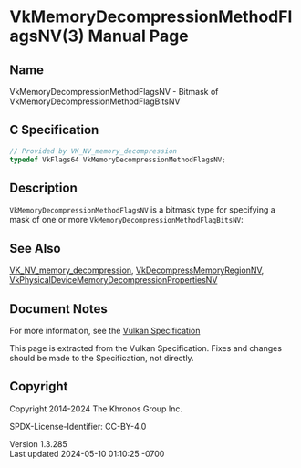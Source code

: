 # VkMemoryDecompressionMethodFlagsNV(3) Manual Page

## Name

VkMemoryDecompressionMethodFlagsNV - Bitmask of
VkMemoryDecompressionMethodFlagBitsNV



## <a href="#_c_specification" class="anchor"></a>C Specification

``` c
// Provided by VK_NV_memory_decompression
typedef VkFlags64 VkMemoryDecompressionMethodFlagsNV;
```

## <a href="#_description" class="anchor"></a>Description

`VkMemoryDecompressionMethodFlagsNV` is a bitmask type for specifying a
mask of one or more `VkMemoryDecompressionMethodFlagBitsNV`:

## <a href="#_see_also" class="anchor"></a>See Also

[VK_NV_memory_decompression](https://registry.khronos.org/vulkan/specs/1.3-extensions/man/html/VK_NV_memory_decompression.html),
[VkDecompressMemoryRegionNV](https://registry.khronos.org/vulkan/specs/1.3-extensions/man/html/VkDecompressMemoryRegionNV.html),
[VkPhysicalDeviceMemoryDecompressionPropertiesNV](https://registry.khronos.org/vulkan/specs/1.3-extensions/man/html/VkPhysicalDeviceMemoryDecompressionPropertiesNV.html)

## <a href="#_document_notes" class="anchor"></a>Document Notes

For more information, see the <a
href="https://registry.khronos.org/vulkan/specs/1.3-extensions/html/vkspec.html#VkMemoryDecompressionMethodFlagsNV"
target="_blank" rel="noopener">Vulkan Specification</a>

This page is extracted from the Vulkan Specification. Fixes and changes
should be made to the Specification, not directly.

## <a href="#_copyright" class="anchor"></a>Copyright

Copyright 2014-2024 The Khronos Group Inc.

SPDX-License-Identifier: CC-BY-4.0

Version 1.3.285  
Last updated 2024-05-10 01:10:25 -0700
